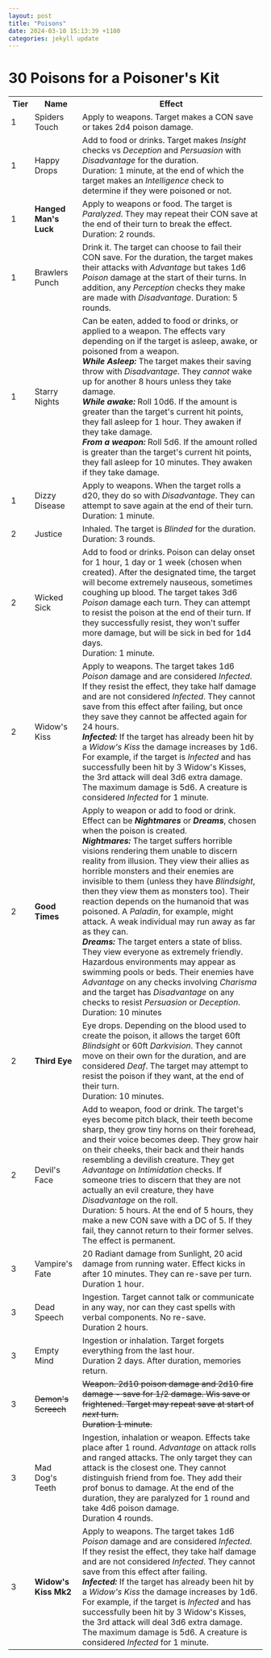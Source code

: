 ```yaml
---
layout: post
title: "Poisons"
date: 2024-03-10 15:13:39 +1100
categories: jekyll update
---
```


# 30 Poisons for a Poisoner's Kit

<style>
td {
    text-align: left;
    padding-left: 5px;
}
</style>

<table>
  <tr><th>Tier</th><th>Name</th><th>Effect</th></tr>
  <tr>
    <td>1</td>
    <td>Spiders Touch</td>
    <td>Apply to weapons. Target makes a CON save or takes 2d4 poison damage.</td>
  </tr>
  <tr>
    <td>1</td>
    <td>Happy Drops</td>
    <td>Add to food or drinks. Target makes <i>Insight</i> checks vs <i>Deception</i> and <i>Persuasion</i> with <i>Disadvantage</i> for the duration. <br/>Duration: 1 minute, at the end of which the target makes an <i>Intelligence</i> check to determine if they were poisoned or not.</td></td>
  </tr>
    <td>1</td>
    <td><b>Hanged Man's Luck</b></td>
    <td>Apply to weapons or food. The target is <i>Paralyzed</i>. They may repeat their CON save at the end of their turn to break the effect. <br/>Duration: 2 rounds.</td></td>
  </tr>
  <tr>
    <td>1</td>
    <td>Brawlers Punch</td>
    <td>Drink it. The target can choose to fail their CON save. For the duration, the target makes their attacks with <i>Advantage</i> but takes 1d6 <i>Poison</i> damage at the start of their turns. In addition, any <i>Perception</i> checks they make are made with <i>Disadvantage</i>. Duration: 5 rounds.</td>
  </tr>
  <tr>
    <td>1</td>
    <td>Starry Nights</td>
    <td>Can be eaten, added to food or drinks, or applied to a weapon. The effects vary depending on if the target is asleep, awake, or poisoned from a weapon.<br/><b><i>While Asleep:</i></b> The target makes their saving throw with <i>Disadvantage</i>. They <i>cannot</i> wake up for another 8 hours unless they take damage.<br/><b><i>While awake:</i></b> Roll 10d6. If the amount is greater than the target's current hit points, they fall asleep for 1 hour. They awaken if they take damage.<br/><b><i>From a weapon:</i></b> Roll 5d6. If the amount rolled is greater than the target's current hit points, they fall asleep for 10 minutes. They awaken if they take damage.</td>
  </tr>
  <tr>
    <td>1</td>
    <td>Dizzy Disease</td>
    <td>Apply to weapons. When the target rolls a d20, they do so with <i>Disadvantage</i>. They can attempt to save again at the end of their turn. <br/>Duration: 1 minute.</td>
  </tr>
  <tr>
    <td>2</td>
    <td>Justice</td>
    <td>Inhaled. The target is <i>Blinded</i> for the duration. <br/>Duration: 3 rounds.</td>
  </tr>
  <tr>
    <td>2</td>
    <td>Wicked Sick</td>
    <td>Add to food or drinks. Poison can delay onset for 1 hour, 1 day or 1 week (chosen when created). After the designated time, the target will become extremely nauseous, sometimes coughing up blood. The target takes 3d6 <i>Poison</i> damage each turn. They can attempt to resist the poison at the end of their turn. If they successfully resist, they won't suffer more damage, but will be sick in bed for 1d4 days. <br/>Duration: 1 minute.</td>
  </tr>
  <tr>
    <td>2</td>
    <td>Widow's Kiss</td>
    <td>Apply to weapons. The target takes 1d6 <i>Poison</i> damage and are considered <i>Infected</i>. If they resist the effect, they take half damage and are not considered <i>Infected</i>. They cannot save from this effect after failing, but once they save they cannot be affected again for 24 hours.<br><b><i>Infected:</i></b> If the target has already been hit by a <i>Widow's Kiss</i> the damage increases by 1d6. For example, if the target is <i>Infected</i> and has successfully been hit by 3 Widow's Kisses, the 3rd attack will deal 3d6 extra damage. The maximum damage is 5d6. A creature is considered <i>Infected</i> for 1 minute.</td>
  </tr>
  <tr>
    <td>2</td>
    <td><b>Good Times</b></td>
    <td>Apply to weapon or add to food or drink. Effect can be <b><i>Nightmares</i></b> or <b><i>Dreams</i></b>, chosen when the poison is created.<br/><b><i>Nightmares:</i></b> The target suffers horrible visions rendering them unable to discern reality from illusion. They view their allies as horrible monsters and their enemies are invisible to them (unless they have <i>Blindsight</i>, then they view them as monsters too). Their reaction depends on the humanoid that was poisoned. A <i>Paladin</i>, for example, might attack. A weak individual may run away as far as they can.<br/><b><i>Dreams:</i></b> The target enters a state of bliss. They view everyone as extremely friendly. Hazardous environments may appear as swimming pools or beds. Their enemies have <i>Advantage</i> on any checks involving <i>Charisma</i> and the target has <i>Disadvantage</i> on any checks to resist <i>Persuasion</i> or <i>Deception</i>.<br/>Duration: 10 minutes</td>
  </tr>
  <tr>
    <td>2</td>
    <td><b>Third Eye</b></td>
    <td>Eye drops. Depending on the blood used to create the poison, it allows the target 60ft <i>Blindsight</i> or 60ft <i>Darkvision</i>. They cannot move on their own for the duration, and are considered <i>Deaf</i>. The target may attempt to resist the poison if they want, at the end of their turn. <br/>Duration: 10 minutes.</td>
  </tr>
  <tr>
    <td>2</td>
    <td>Devil's Face</td>
    <td>Add to weapon, food or drink. The target's eyes become pitch black, their teeth become sharp, they grow tiny horns on their forehead, and their voice becomes deep. They grow hair on their cheeks, their back and their hands resembling a devilish creature. They get <i>Advantage</i> on <i>Intimidation</i> checks. If someone tries to discern that they are not actually an evil creature, they have <i>Disadvantage</i> on the roll. <br/>Duration: 5 hours. At the end of 5 hours, they make a new CON save with a DC of 5. If they fail, they cannot return to their former selves. The effect is permanent.</td>
  </tr>
  <tr>
    <td>3</td>
    <td>Vampire's Fate</td>
    <td>20 Radiant damage from Sunlight, 20 acid damage from running water. Effect kicks in after 10 minutes. They can re-save per turn. <br/>Duration 1 hour.</td>
  </tr>
  <tr>
    <td>3</td>
    <td>Dead Speech</td>
    <td>Ingestion. Target cannot talk or communicate in any way, nor can they cast spells with verbal components. No re-save. <br/>Duration 2 hours.</td>
  </tr>
  <tr>
    <td>3</td>
    <td>Empty Mind</td>
    <td>Ingestion or inhalation. Target forgets everything from the last hour. <br/>Duration 2 days. After duration, memories return.</td>
  </tr>
  <tr>
    <td>3</td>
    <td><s>Demon's Screech</s></td>
    <td><s>Weapon. 2d10 poison damage and 2d10 fire damage - save for 1/2 damage. Wis save or frightened. Target may repeat save at start of <i>next</i> turn. <br/>Duration 1 minute.</s></td>
  </tr>
  <tr>
    <td>3</td>
    <td>Mad Dog's Teeth</td>
    <td>Ingestion, inhalation or weapon. Effects take place after 1 round. <i>Advantage</i> on attack rolls and ranged attacks. The only target they can attack is the closest one. They cannot distinguish friend from foe. They add their prof bonus to damage. At the end of the duration, they are paralyzed for 1 round and take 4d6 poison damage. <br/>Duration 4 rounds.</td>
  </tr>
  <tr>
    <td>3</td>
    <td><b>Widow's Kiss Mk2</b></td>
    <td>Apply to weapons. The target takes 1d6 <i>Poison</i> damage and are considered <i>Infected</i>. If they resist the effect, they take half damage and are not considered <i>Infected</i>. They cannot save from this effect after failing.<br/><b><i>Infected:</i></b> If the target has already been hit by a <i>Widow's Kiss</i> the damage increases by 1d6. For example, if the target is <i>Infected</i> and has successfully been hit by 3 Widow's Kisses, the 3rd attack will deal 3d6 extra damage. The maximum damage is 5d6. A creature is considered <i>Infected</i> for 1 minute.</td>
  </tr>
</table>

